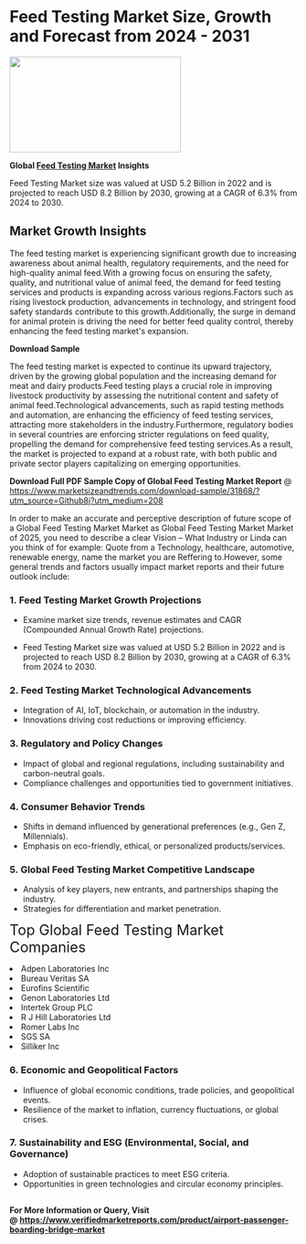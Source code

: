<H1>Feed Testing Market Size, Growth and Forecast from 2024 - 2031</H1><img class="aligncenter size-medium wp-image-584254" src="https://thirdeyenews.in/wp-content/uploads/2024/09/Global-Market-Research-300x168.jpeg" alt="" width="300" height="168" /><p><strong>Global&nbsp;<a href="https://www.marketsizeandtrends.com/download-sample/31868/?utm_source=Github8j?utm_medium=208">Feed Testing Market</a> Insights</strong></p><p>Feed Testing Market size was valued at USD 5.2 Billion in 2022 and is projected to reach USD 8.2 Billion by 2030, growing at a CAGR of 6.3% from 2024 to 2030.</p><p><h2>Market Growth Insights</h2> <p>The feed testing market is experiencing significant growth due to increasing awareness about animal health, regulatory requirements, and the need for high-quality animal feed.With a growing focus on ensuring the safety, quality, and nutritional value of animal feed, the demand for feed testing services and products is expanding across various regions.Factors such as rising livestock production, advancements in technology, and stringent food safety standards contribute to this growth.Additionally, the surge in demand for animal protein is driving the need for better feed quality control, thereby enhancing the feed testing market's expansion.</p> <p><strong>Download Sample</strong></p> <p>The feed testing market is expected to continue its upward trajectory, driven by the growing global population and the increasing demand for meat and dairy products.Feed testing plays a crucial role in improving livestock productivity by assessing the nutritional content and safety of animal feed.Technological advancements, such as rapid testing methods and automation, are enhancing the efficiency of feed testing services, attracting more stakeholders in the industry.Furthermore, regulatory bodies in several countries are enforcing stricter regulations on feed quality, propelling the demand for comprehensive feed testing services.As a result, the market is projected to expand at a robust rate, with both public and private sector players capitalizing on emerging opportunities.</p> <p><span class=""><strong>Download Full PDF Sample Copy of Global Feed Testing Market Report</strong> @ <a href="https://www.marketsizeandtrends.com/download-sample/31868/?utm_source=Github8j?utm_medium=208" target="_blank">https://www.marketsizeandtrends.com/download-sample/31868/?utm_source=Github8j?utm_medium=208</a></span></p><p>In order to make an accurate and perceptive description of future scope of a Global&nbsp;Feed Testing Market Market as Global&nbsp;Feed Testing Market Market of 2025, you need to describe a clear Vision &ndash; What Industry or Linda can you think of for example: Quote from a Technology, healthcare, automotive, renewable energy, name the market you are Reffering to.However, some general trends and factors usually impact market reports and their future outlook include:</p><h3>1.&nbsp;<strong>Feed Testing Market Growth Projections</strong></h3><ul><li>Examine market size trends, revenue estimates and CAGR (Compounded Annual Growth Rate) projections.</li><li><p>Feed Testing Market size was valued at USD 5.2 Billion in 2022 and is projected to reach USD 8.2 Billion by 2030, growing at a CAGR of 6.3% from 2024 to 2030.</p></li></ul><h3>2.&nbsp;<strong>Feed Testing Market Technological Advancements</strong></h3><ul><li>Integration of AI, IoT, blockchain, or automation in the industry.</li><li>Innovations driving cost reductions or improving efficiency.</li></ul><h3>3.&nbsp;<strong>Regulatory and Policy Changes</strong></h3><ul><li>Impact of global and regional regulations, including sustainability and carbon-neutral goals.</li><li>Compliance challenges and opportunities tied to government initiatives.</li></ul><h3>4.&nbsp;<strong>Consumer Behavior Trends</strong></h3><ul><li>Shifts in demand influenced by generational preferences (e.g., Gen Z, Millennials).</li><li>Emphasis on eco-friendly, ethical, or personalized products/services.</li></ul><h3>5.&nbsp;<strong>Global Feed Testing Market Competitive Landscape</strong></h3><ul><li>Analysis of key players, new entrants, and partnerships shaping the industry.</li><li>Strategies for differentiation and market penetration.</li></ul><p data-pm-slice="1 1 []"><span style="color: inherit; font-family: inherit; font-size: 25px;">Top Global Feed Testing Market Companies</span></p><div class="" data-test-id=""><p><li>Adpen Laboratories Inc</li><li> Bureau Veritas SA</li><li> Eurofins Scientific</li><li> Genon Laboratories Ltd</li><li> Intertek Group PLC</li><li> R J Hill Laboratories Ltd</li><li> Romer Labs Inc</li><li> SGS SA</li><li> Silliker Inc</li></p></div><h3>6.&nbsp;<strong>Economic and Geopolitical Factors</strong></h3><ul><li>Influence of global economic conditions, trade policies, and geopolitical events.</li><li>Resilience of the market to inflation, currency fluctuations, or global crises.</li></ul><h3>7.&nbsp;<strong>Sustainability and ESG (Environmental, Social, and Governance)</strong></h3><ul><li>Adoption of sustainable practices to meet ESG criteria.</li><li>Opportunities in green technologies and circular economy principles.</li></ul><h2><strong style="font-size: 14px;">For More Information or Query, Visit @&nbsp;</strong><a style="background-color: #ffffff; font-size: 14px;" href="https://www.marketsizeandtrends.com/report/feed-testing-market/" target="_blank">https://www.verifiedmarketreports.com/product/airport-passenger-boarding-bridge-market</a></h2>